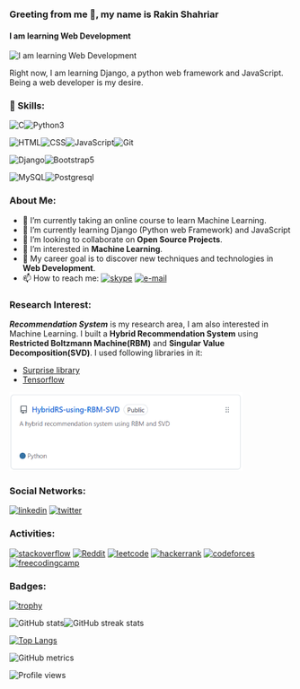 ### Greeting from me 👋, my name is Rakin Shahriar
#### I am learning Web Development
![I am learning Web Development](https://pbs.twimg.com/profile_banners/1487349588038402052/1644642483/1500x500)

Right now, I am learning Django, a python web framework and JavaScript. Being a web developer is my desire. 

### 🎳 Skills: 

<img src="https://upload.wikimedia.org/wikipedia/commons/1/19/C_Logo.png" alt="C" height="40"><img src="https://banner2.cleanpng.com/20180712/yka/kisspng-professional-python-programmer-computer-programmin-python-logo-download-5b47725c1cc0d6.3474912915314089881178.jpg" alt="Python3" height="40">

<img src="https://encrypted-tbn0.gstatic.com/images?q=tbn:ANd9GcQVtpTjbPnpbOKuZmh9lIa-E_p8z38J2hPafYxo512Mjr0aS9O-0JPcsfTM7YMPofqctEk&usqp=CAU" alt="HTML" height = "40"><img src="https://www.freepnglogos.com/uploads/html5-logo-png/html5-logo-css-logo-png-transparent-svg-vector-bie-supply-9.png" alt="CSS" height = "40"><img src="https://cdn.worldvectorlogo.com/logos/javascript-1.svg" alt="JavaScript" height = "40"><img src="https://3.bp.blogspot.com/-xhNpNJJyQhk/XIe4GY78RQI/AAAAAAAAItc/ouueFUj2Hqo5dntmnKqEaBJR4KQ4Q2K3ACK4BGAYYCw/s1600/logo%2Bgit%2Bicon.png"  alt='Git' height='40'>

<img src="https://www.landinfotech.com/wp-content/uploads/2020/08/django-logo-negative.png" alt="Django" height="40"><img src="https://encrypted-tbn0.gstatic.com/images?q=tbn:ANd9GcT4WFK-tyuw4vm0RzYpjIsHTlqKczndm9M5P7orjBhDsJqeZJjKfjV1YayALlW1PXpLxkU&usqp=CAU" height="40" alt="Bootstrap5">

<img src="https://download.logo.wine/logo/MySQL/MySQL-Logo.wine.png" alt="MySQL" height="40"><img src="https://upload.wikimedia.org/wikipedia/commons/thumb/2/29/Postgresql_elephant.svg/1985px-Postgresql_elephant.svg.png" alt="Postgresql" height="40">


### About Me:
- 🔭 I’m currently taking an online course to learn Machine Learning. 
- 🌱 I’m currently learning Django (Python web Framework) and JavaScript 
- 💞 I’m looking to collaborate on **Open Source Projects**. 
- 👀 I’m interested in **Machine Learning**.
- 🥅 My career goal is to discover new techniques and technologies in **Web Development**.
- 📫 How to reach me: [<img src='https://winaero.com/blog/wp-content/uploads/2020/04/Skype-Icon-Logo-Big-256-2020.png' alt='skype' height='15'>](https://join.skype.com/invite/wdX8t4JazeJ7) [<img src='https://pbs.twimg.com/media/ERM-m8qXYAEpafU.png' alt='e-mail' height='15'>](mailto:rakinshahriar54@outlook.com)

### Research Interest:

***Recommendation System*** is my research area, I am also interested in Machine Learning. I built a **Hybrid Recommendation System** using **Restricted
Boltzmann Machine(RBM)** and **Singular Value Decomposition(SVD)**. I used following libraries in it:
- [Surprise library](http://surpriselib.com/)
- [Tensorflow](https://www.tensorflow.org/)

[<img src='Screenshot 2022-03-21 114957.png' alt='github' height='140'>](https://github.com/rakinplaban/HybridRS-using-RBM-SVD)

### Social Networks:
[<img src='https://cdn-icons-png.flaticon.com/512/174/174857.png' alt='linkedin' height='40'>](https://www.linkedin.com/in/rakin-shahriar-plaban-3583ba1b1//)  [<img src='https://p1.hiclipart.com/preview/1016/686/474/mitu-icon-twitter-png-clipart.jpg' alt='twitter' height='40'>](https://twitter.com/PlabanRakin)  
### Activities:
[<img src='https://upload.wikimedia.org/wikipedia/commons/thumb/e/ef/Stack_Overflow_icon.svg/768px-Stack_Overflow_icon.svg.png' alt='stackoverflow' height='40'>](https://stackoverflow.com/users/16396049/rakin235?tab=profile)  [<img src='https://ih1.redbubble.net/image.1147421040.1499/flat,750x,075,f-pad,750x1000,f8f8f8.jpg' alt='Reddit' height='40'>](https://www.reddit.com/user/rakin235)  [<img src='https://upload.wikimedia.org/wikipedia/commons/1/19/LeetCode_logo_black.png' alt='leetcode' height='40'>](https://leetcode.com/rakin54/)  [<img src='https://upload.wikimedia.org/wikipedia/commons/6/65/HackerRank_logo.png' alt='hackerrank' height='40'>](https://www.hackerrank.com/rakinshahriar54?hr_r=1)  [<img src='https://lh3.googleusercontent.com/WsR_f03nbqW3qZjCZeXUYmnmhSWXo3hQhLX9hgl9QHydCgbXQi_VJeAwnmtuIgTHKdQ=h200' alt='codeforces' height='40'>](https://codeforces.com/profile/RakinSP) [<img src='https://cdn4.iconfinder.com/data/icons/logos-and-brands/512/189_Kaggle_logo_logos-512.png' alt='freecodingcamp' height='40'>](https://www.kaggle.com/rakinshahriar) 


### Badges:
[![trophy](https://github-profile-trophy.vercel.app/?username=rakinplaban&theme=onedark)](https://github.com/rakinplaban/github-profile-trophy)

![GitHub stats](https://github-readme-stats.vercel.app/api?username=rakinplaban&show_icons=true&theme=dark)![GitHub streak stats](https://github-readme-streak-stats.herokuapp.com/?user=rakinplaban&theme=radical)  

[![Top Langs](https://github-readme-stats.vercel.app/api/top-langs/?username=rakinplaban&theme=dark)](https://github.com/anuraghazra/github-readme-stats)

![GitHub metrics](https://metrics.lecoq.io/rakinplaban) 
<!-- ![GitHub Activity Graph](https://activity-graph.herokuapp.com/graph?username=rakinplaban)   -->





![Profile views](https://gpvc.arturio.dev/rakinplaban)  
